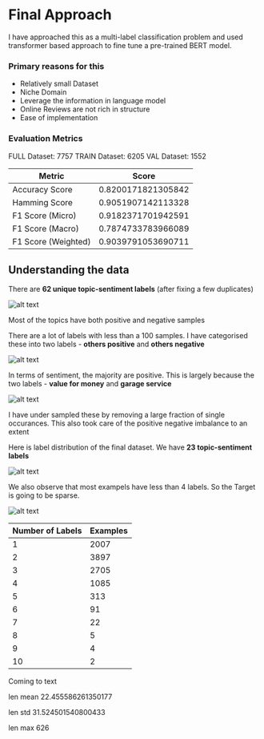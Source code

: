 # Final Approach

I have approached this as a multi-label classification problem and used transformer based approach to fine tune a pre-trained BERT model. 

### Primary reasons for this
- Relatively small Dataset
- Niche Domain
- Leverage the information in language model
- Online Reviews are not rich in structure
- Ease of implementation

### Evaluation Metrics

FULL Dataset: 7757
TRAIN Dataset: 6205
VAL Dataset: 1552

| Metric | Score |
| --- | --- |
| Accuracy Score | 0.8200171821305842 |
| Hamming Score | 0.9051907142113328 |
| F1 Score (Micro) | 0.9182371701942591 |
| F1 Score (Macro) | 0.7874733783966089 |
| F1 Score (Weighted)| 0.9039791053690711 |

## Understanding the data

There are **62 unique topic-sentiment labels** (after fixing a few duplicates)

![alt text](https://github.com/sampathkethineedi/sentisum-topic-sentiment/blob/master/approach/labels_dist.png?raw=true)

Most of the topics have both positive and negative samples

There are a lot of labels with less than a 100 samples. I have categorised these into two labels - **others positive** and **others negative**

![alt text](https://github.com/sampathkethineedi/sentisum-topic-sentiment/blob/master/approach/labels_low_sample.png?raw=true)

In terms of sentiment, the majority are positive. This is largely because the two labels - **value for money** and **garage service**

![alt text](https://github.com/sampathkethineedi/sentisum-topic-sentiment/blob/master/approach/pos_neg.png?raw=true)

I have under sampled these by removing a large fraction of single occurances. This also took care of the positive negative imbalance to an extent

Here is label distribution of the final dataset. We have **23 topic-sentiment labels**

![alt text](https://github.com/sampathkethineedi/sentisum-topic-sentiment/blob/master/approach/labels_all_2.png?raw=true)

We also observe that most exampels have less than 4 labels. So the Target is going to be sparse.

![alt text](https://github.com/sampathkethineedi/sentisum-topic-sentiment/blob/master/approach/labels_len.png?raw=true)

| Number of Labels | Examples |
| --- | --- |
| 1 | 2007 |
| 2 | 3897 |
| 3 | 2705 |
| 4 | 1085 |
| 5 | 313 |
| 6 | 91 |
| 7 | 22 |
| 8 | 5 |
| 9 | 4 |
| 10 | 2 |

Coming to text

len mean 22.455586261350177

len std 31.524501540800433

len max 626
